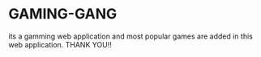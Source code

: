 # GAMING-GANG
its a gamming web application and most popular games are added in this web application.
THANK YOU!!
